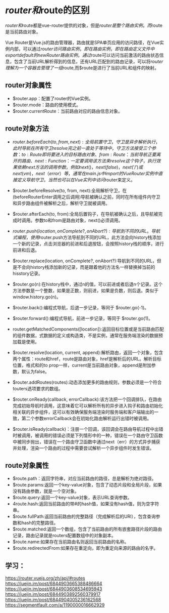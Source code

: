 # $router和$route的区别

$router和$route都是vue-router提供的对象，但是$router是整个路由实例，而$route是当前路由对象。

Vue Router是Vue.js的路由管理器，路由就是SPA单页应用的访问路径，在Vue实例内部，可以通过$router访问路由实例，即在路由实例，即在路由定义文件中export default的new Router 路由实例，通过$route可以访问当前激活的路由状态信息，包含了当前URL解析得到的信息，还有URL匹配到的路由记录，可以将$router理解为一个容器去管理了一组$route,而$route是进行了当前URL和组件的映射。

## router对象属性

* $router.app：配置了router的Vue实例。
* $router.mode：路由的使用模式。
* $router.currentRoute：当前路由对应的路由信息对象。

## route对象方法

* $router.beforeEach(to, from, next):全局前置守卫，守卫是异步解析执行，此时导航在所有守卫resolve完之前一直处于等待中，守卫方法接受三个参数：to:Route 即将要进入的目标路由对象、from:Route： 当前导航正要离开的路由、next:Function： 一定要调用该方法来resolve这个钩子，执行效果依赖next方法的调用参数，例如next()，next(false)，next('/')或next(vm)，next（error）等，通常在main.js中import的Vue Router实例中直接定义导航守卫，当然也可以在Vue实列中访问$router来定义。

* $router.beforeResolve(to, from, next):全局解析守卫，在(beforeRouterEnter调用之后调用)导航被确认之前，同时在所有组件内守卫和异步路由组件被解析之后，解析守卫就被调用。

* $router.afterEach(to, from):全局后置钩子，在导航被确认之后，且导航被完成时调用。参数to和from是路由对象，next()必须调用。

* $router.push(location, onComplete?, onAbort?):导航到不同的URL。导航式编程，使用$router.push方法导航到不同的URL，此方法会向history栈添加一个新的记录，点击浏览器的前进和后退按钮，会按照history栈的顺序，进行前进和后退。

* $router.replace(location, onComplete?, onAbort?):导航到不同的URL，但是不会向history栈添加新的记录，而是跟着他的方法名一样替换掉当前的hisstory记录。

* $router.go(n):在history栈中，通过n的值，可以前进或者后退n个记录。这个方法参数是一个整数，如果是正数，则前进，如果是负数，则后退。类似于 window.history.go(n)。

* $router.back():编程式导航，后退一步记录，等同于 $router.go(-1)。

* $router.forward():编程式导航，前进一步记录，等同于 $router.go(1)。

* router.getMatchedComponents([location]):返回目标位置或是当前路由匹配的组件数据，式数据的定义或构造类，不是实例，通常在服务端渲染的数据预加载是使用。

* $router.resolve(location, current, append):解析路由，返回一个对象，包含两个属性：route和href，route是路由对象，href是解析后的URL。解析目标位置，格式和<router-link>的to prop一样，current是当前路由对象，append是附加参数，默认为false。

* $router.addRoutes(routes):动态添加更多的路由规则，参数必须是一个符合touters选项要求的数组。

* $router.onReady(callback, errorCallback):该方法把一个回调排队，在路由完成初始导航时调用，这意味着它可以解析所有的异步进入钩子和路由初始化相关联的异步组件，这可以有效确保服务端渲染时服务端和客户端输出的一致，第二个参数errorCallback会在初始化路由解析运行出错时被调用。

* $router.isReady(callback)：注册一个回调，该回调会在路由导航过程中出错时被调用，被调用的错误必须是下列情形中的一种，错误在一个路由守卫函数中被同步抛出，错误在一个路由守卫函数中通过next（err）的方式异步捕获并处理，渲染一个路由的过程中需要尝试解析一个异步组件时发生错误。

## route对象属性

* $route.path：返回字符串，对应当前路由的路径，总是解析为绝对路径。
* $route.params:返回一个key-value对象，包含了动态片段和全局片段，如果没有路由参数，就是一个空对象。
* $route.query:返回一个key-value对象，表示URL查询参数。
* 4route.hash:返回当前路由的带#的hash值，如果没有hash值，则为空字符串。
* $route.fullPath:返回当前路由的完整路径（完成解析后的URl），包含查询参数和hash的完整路径。
* $route.matched:返回一个数组，包含了当前路由的所有嵌套路径片段的路由记录，路由记录就是routers配置数组中的对象副本。
* $route.name:如果存在当前路由名则返回当前路由的名称。
* $route.redirectedFrom:如果存在重定向，即为重定向来源的路由的名字。

## 学习： 
https://router.vuejs.org/zh/api/#routes
https://juejin.im/post/6844903665388486664
https://juejin.im/post/6844903608534695943
https://juejin.im/post/6844903892560379917
https://juejin.im/post/6844904005236162568
https://segmentfault.com/a/1190000016662929
